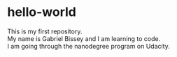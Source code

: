 # hello-world
This is my first repository.<br>
My name is Gabriel Bissey and I am learning to code.<br>
I am going through the nanodegree program on Udacity.<br>
